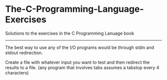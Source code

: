 # The-C-Programming-Language-Exercises
Solutions to the exercises in the C Programming Lanuage book

---
The best way to use any of the I/O programs would be through stdin and stdout redirection.

Create a file with whatever input you want to test and then redirect the results to a file.
(any program that involves tabs assumes a tabstop every 4 characters)
